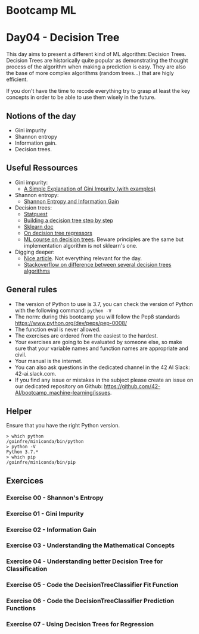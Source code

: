 # Bootcamp ML

# Day04 - Decision Tree

This day aims to present a different kind of ML algorithm: Decision Trees.
Decision Trees are historically quite popular as demonstrating the thought process of the algorithm when 
making a prediction is easy. They are also the base of more complex algorithms (random trees...) that are higly efficient.

If you don't have the time to recode everything try to grasp at least the key concepts in order to be able to use them wisely in the future.


## Notions of the day

* Gini impurity
* Shannon entropy
* Information gain. 
* Decision trees.


## Useful Ressources

- Gini impurity:  
  * [A Simple Explanation of Gini Impurity (with examples)](https://victorzhou.com/blog/gini-impurity/)  
- Shannon entropy:  
  * [Shannon Entropy and Information Gain](https://www.youtube.com/watch?v=9r7FIXEAGvs&feature=youtu.be)  
- Decision trees:  
  * [Statquest](https://www.youtube.com/watch?v=7VeUPuFGJHk&list=PLblh5JKOoLUICTaGLRoHQDuF_7q2GfuJF&index=34)  
  * [Building a decision tree step by step](https://www.youtube.com/watch?v=LDRbO9a6XPU&feature=youtu.be)  
  * [Sklearn doc](https://scikit-learn.org/stable/modules/tree.html#tree)  
  * [On decision tree regressors](https://gdcoder.com/decision-tree-regressor-explained-in-depth/)  
  * [ML course on decision trees](https://www.youtube.com/watch?v=eKD5gxPPeY0&list=PLBv09BD7ez_4temBw7vLA19p3tdQH6FYO). Beware principles are the same but implementation algorithm is not sklearn's one.  
- Digging deeper:  
  * [Nice article](https://mlcourse.ai/articles/topic3-dt-knn/). Not everything relevant for the day.  
  * [Stackoverflow on difference between several decision trees algorithms](https://stackoverflow.com/questions/9979461/different-decision-tree-algorithms-with-comparison-of-complexity-or-performance)  


## General rules

* The version of Python to use is 3.7, you can check the version of Python with the following command: `python -V`
* The norm: during this bootcamp you will follow the Pep8 standards https://www.python.org/dev/peps/pep-0008/
* The function eval is never allowed.
* The exercises are ordered from the easiest to the hardest.
* Your exercises are going to be evaluated by someone else, so make sure that your variable names and function names are appropriate and civil. 
* Your manual is the internet.
* You can also ask questions in the dedicated channel in the 42 AI Slack: 42-ai.slack.com.
* If you find any issue or mistakes in the subject please create an issue on our dedicated repository on Github:  https://github.com/42-AI/bootcamp_machine-learning/issues.

## Helper 

Ensure that you have the right Python version.

```
> which python
/goinfre/miniconda/bin/python
> python -V
Python 3.7.*
> which pip
/goinfre/miniconda/bin/pip
```

## Exercices

### Exercise 00 - Shannon's Entropy

### Exercise 01 - Gini Impurity

### Exercise 02 - Information Gain

### Exercise 03 - Understanding the Mathematical Concepts

### Exercise 04 - Understanding better Decision Tree for Classification

### Exercise 05 - Code the DecisionTreeClassifier Fit Function

### Exercise 06 - Code the DecisionTreeClassifier Prediction Functions

### Exercise 07 - Using Decision Trees for Regression 
